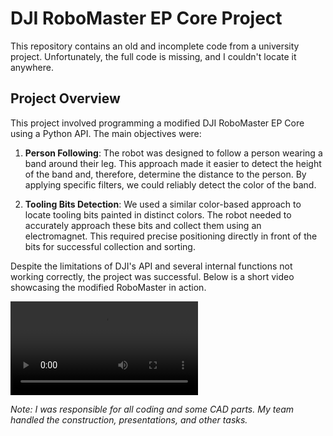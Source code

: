 # DJI RoboMaster EP Core Project

This repository contains an old and incomplete code from a university project. Unfortunately, the full code is missing, and I couldn't locate it anywhere.

## Project Overview

This project involved programming a modified DJI RoboMaster EP Core using a Python API. The main objectives were:

1. **Person Following**: The robot was designed to follow a person wearing a band around their leg. This approach made it easier to detect the height of the band and, therefore, determine the distance to the person. By applying specific filters, we could reliably detect the color of the band.

2. **Tooling Bits Detection**: We used a similar color-based approach to locate tooling bits painted in distinct colors. The robot needed to accurately approach these bits and collect them using an electromagnet. This required precise positioning directly in front of the bits for successful collection and sorting.

Despite the limitations of DJI's API and several internal functions not working correctly, the project was successful. Below is a short video showcasing the modified RoboMaster in action.

<video src="Video_Robomaster.mp4" controls="controls" style="max-width: 100%; height: auto;">
    Your browser does not support the video tag.
</video>

*Note: I was responsible for all coding and some CAD parts. My team handled the construction, presentations, and other tasks.*
